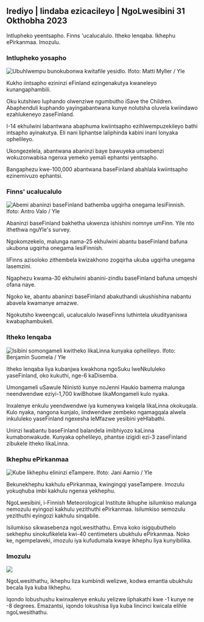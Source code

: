 ## Irediyo \| Iindaba ezicacileyo \| NgoLwesibini 31 Okthobha 2023

Intlupheko yeentsapho. Finns 'ucalucalulo. Itheko lenqaba. Ikhephu ePirkanmaa. Imozulu.

### Intlupheko yosapho

![Ubuhlwempu bunokubonwa kwitafile yesidlo. Ifoto: Matti Myller / Yle](https://images.cdn.yle.fi/image/upload/c_crop,h_1080,w_1919,x_0,y_0/ar_1.7777777777777777,c_fill,g_faces,h_675/0/0.q_auto:eco/f_auto/fl_lossy/v1674642954/39-106372263d105c885d6a)

Kukho iintsapho ezininzi eFinland ezingenakutya kwaneleyo kunangaphambili.

Oku kutshiwo luphando olwenziwe ngumbutho iSave the Children. Abaphenduli kuphando yayingabantwana kunye nolutsha oluvela kwiindawo ezahlukeneyo zaseFinland.

I-14 ekhulwini labantwana abaphuma kwiintsapho ezihlwempuzekileyo bathi intsapho ayinakutya. Eli nani liphantse laliphinda kabini inani lonyaka ophelileyo.

Ukongezelela, abantwana abaninzi baye bawuyeka umsebenzi wokuzonwabisa ngenxa yemeko yemali ephantsi yentsapho.

Bangaphezu kwe-100,000 abantwana baseFinland abahlala kwiintsapho ezinemivuzo ephantsi.

### Finns' ucalucalulo

![Abemi abaninzi baseFinland bathemba ugqirha onegama lesiFinnish. Ifoto: Antro Valo / Yle](https://images.cdn.yle.fi/image/upload/c_crop,h_3179,w_5653,x_0,y_83/ar_1.7777777777777777,c_fill,g_faces,h_62_0/0.q_auto:eco/f_auto/fl_lossy/v1697116975/39-11855466527f10854aec)

Abaninzi baseFinland bakhetha ukwenza ishishini nomnye umFinn. Yile nto ithethwa nguYle's survey.

Ngokomzekelo, malunga nama-25 ekhulwini abantu baseFinland bafuna ukubona ugqirha onegama lesiFinnish.

IiFinns azisoloko zithembela kwizakhono zogqirha ukuba ugqirha unegama lasemzini.

Ngaphezu kwama-30 ekhulwini abanini-zindlu baseFinland bafuna umqeshi ofana naye.

Ngoko ke, abantu abaninzi baseFinland abakuthandi ukushishina nabantu abavela kwamanye amazwe.

Ngokutsho kweengcali, ucalucalulo lwaseFinns luthintela ukudityaniswa kwabaphambukeli.

### Itheko lenqaba

![Isibini somongameli kwitheko likaLinna kunyaka ophelileyo. Ifoto: Benjamin Suomela / Yle](https://images.cdn.yle.fi/image/upload/c_crop,h_1674,w_2976,x_0,y_24/ar_1.7777777777777777,c_fill,g_faces,h_62_0/0.q_auto:eco/f_auto/fl_lossy/v1670345033/39-1044359638f710a6e724)

Itheko lenqaba liya kubanjwa kwakhona ngoSuku lweNkululeko yaseFinland, oko kukuthi, nge-6 kaDisemba.

Umongameli uSawule Niinistö kunye noJenni Haukio bamema malunga neendwendwe eziyi-1,700 kwiBhotwe likaMongameli kulo nyaka.

Inxalenye enkulu yeendwendwe iya kumenywa kwiqela likaLinna okokuqala. Kulo nyaka, nangona kunjalo, iindwendwe zembeko ngamagqala alwela inkululeko yaseFinland ngexesha leMfazwe yesibini yeHlabathi.

Uninzi lwabantu baseFinland balandela imibhiyozo kaLinna kumabonwakude. Kunyaka ophelileyo, phantse izigidi ezi-3 zaseFinland zibukele itheko likaLinna.

### Ikhephu ePirkanmaa

![Kube likhephu elininzi eTampere. Ifoto: Jani Aarnio / Yle](https://images.cdn.yle.fi/image/upload/c_crop,h_3375,w_6000,x_0,y_331/ar_1.777777777777777,c_fill,g_faces,h_1/10,w_1925.q_auto:eco/f_auto/fl_lossy/v1698736404/39-11934306540799d9879d)

Bekunekhephu kakhulu ePirkanmaa, kwingingqi yaseTampere. Imozulu yokuqhuba imbi kakhulu ngenxa yekhephu.

NgoLwesibini, i-Finnish Meteorological Institute ikhuphe isilumkiso malunga nemozulu eyingozi kakhulu yezithuthi ePirkanmaa. Isilumkiso semozulu yezithuthi eyingozi kakhulu sinqabile.

Isilumkiso sikwasebenza ngoLwesithathu. Emva koko isigqubuthelo sekhephu sinokufikelela kwi-40 centimeters ubukhulu ePirkanmaa. Noko ke, ngempelaveki, imozulu iya kufudumala kwaye ikhephu liya kunyibilika.

### Imozulu

![](https://images.cdn.yle.fi/image/upload/c_crop,h_1080,w_1919,x_0,y_0/ar_1.77777777777777777,c_fill,g_faces,h_675,w_1200_coa1/df_auto/fl_lossy/v1698767793/39-11940016541239893d2b)

NgoLwesithathu, ikhephu liza kumbindi welizwe, kodwa emantla ubukhulu becala liya kuba likhephu.

Iqondo lobushushu kwinxalenye enkulu yelizwe liphakathi kwe -1 kunye ne -8 degrees. Emazantsi, iqondo lokushisa liya kuba lincinci kwicala elihle ngoLwesithathu.